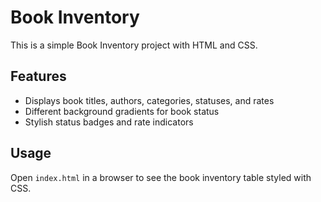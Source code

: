 # Book Inventory

This is a simple Book Inventory project with HTML and CSS.

## Features

- Displays book titles, authors, categories, statuses, and rates
- Different background gradients for book status
- Stylish status badges and rate indicators

## Usage

Open `index.html` in a browser to see the book inventory table styled with CSS.
